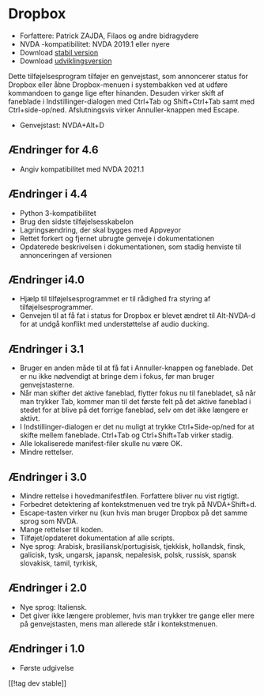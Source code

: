 # Dropbox #

* Forfattere: Patrick ZAJDA, Filaos og andre bidragydere
* NVDA -kompatibilitet: NVDA 2019.1 eller nyere
* Download [stabil version][1]
* Download [udviklingsversion][2]

Dette tilføjelsesprogram tilføjer en genvejstast, som annoncerer status for
Dropbox eller åbne Dropbox-menuen i systembakken ved at udføre kommandoen to
gange lige efter hinanden. Desuden virker skift af faneblade i
Indstillinger-dialogen med Ctrl+Tab og Shift+Ctrl+Tab samt med
Ctrl+side-op/ned. Afslutningsvis virker Annuller-knappen med Escape.

* Genvejstast: NVDA+Alt+D


## Ændringer for 4.6 ##

* Angiv kompatibilitet med NVDA 2021.1

## Ændringer i 4.4 ##

* Python 3-kompatibilitet
* Brug den sidste tilføjelsesskabelon
* Lagringsændring, der skal bygges med Appveyor
* Rettet forkert og fjernet ubrugte genveje i dokumentationen
* Opdaterede beskrivelsen i dokumentationen, som stadig henviste til
  annonceringen af versionen

## Ændringer i4.0  ##

* Hjælp til tilføjelsesprogrammet er til rådighed fra styring af
  tilføjelsesprogrammer.
* Genvejen til at få fat i status for Dropbox er blevet ændret til
  Alt-NVDA-d for at undgå konflikt med understøttelse af audio ducking.

## Ændringer i 3.1 ##

* Bruger en anden måde til at få fat i Annuller-knappen og faneblade. Det er
  nu ikke nødvendigt at bringe dem i fokus, før man bruger genvejstasterne.
* Når man skifter det aktive faneblad, flytter fokus nu til fanebladet, så
  når man trykker Tab, kommer man til det første felt på det aktive faneblad
  i stedet for at blive på det forrige faneblad, selv om det ikke længere er
  aktivt.
* I Indstillinger-dialogen er det nu muligt at trykke Ctrl+Side-op/ned for
  at skifte mellem faneblade. Ctrl+Tab og Ctrl+Shift+Tab virker stadig.
* Alle lokaliserede manifest-filer skulle nu være OK.
* Mindre rettelser.

## Ændringer i 3.0 ##

* Mindre rettelse i hovedmanifestfilen. Forfattere bliver nu vist rigtigt.
* Forbedret detektering af kontekstmenuen ved tre tryk på NVDA+Shift+d.
* Escape-tasten virker nu (kun hvis man bruger Dropbox på det samme sprog
  som NVDA.
* Mange rettelser til koden.
* Tilføjet/opdateret dokumentation af alle scripts.
* Nye sprog: Arabisk, brasiliansk/portugisisk, tjekkisk, hollandsk, finsk,
  galicisk, tysk, ungarsk, japansk, nepalesisk, polsk, russisk, spansk
  slovakisk, tamil, tyrkisk, 

## Ændringer i 2.0 ##

* Nye sprog: Italiensk.
* Det giver ikke længere problemer, hvis man trykker tre gange eller mere på
  genvejstasten, mens man allerede står i kontekstmenuen.

## Ændringer i 1.0 ##

* Første udgivelse

[[!tag dev stable]]

[1]: https://addons.nvda-project.org/files/get.php?file=dx

[2]: https://addons.nvda-project.org/files/get.php?file=dx-dev

